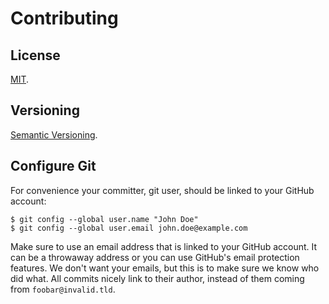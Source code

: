 Contributing
=====

License
----

[MIT](https://raw.github.com/gocom/pinceau/master/LICENSE).

Versioning
----

[Semantic Versioning](http://semver.org/).

Configure Git
----

For convenience your committer, git user, should be linked to your GitHub account:

    $ git config --global user.name "John Doe"
    $ git config --global user.email john.doe@example.com

Make sure to use an email address that is linked to your GitHub account. It can be a throwaway address or you can use GitHub's email protection features. We don't want your emails, but this is to make sure we know who did what. All commits nicely link to their author, instead of them coming from ``foobar@invalid.tld``.
